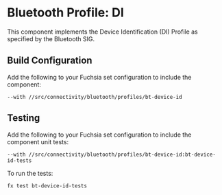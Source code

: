 # Bluetooth Profile: DI

This component implements the Device Identification (DI) Profile as specified by the Bluetooth SIG.

## Build Configuration

Add the following to your Fuchsia set configuration to include the component:

`--with //src/connectivity/bluetooth/profiles/bt-device-id`

## Testing

Add the following to your Fuchsia set configuration to include the component unit tests:

`--with //src/connectivity/bluetooth/profiles/bt-device-id:bt-device-id-tests`

To run the tests:

```
fx test bt-device-id-tests
```
